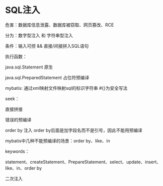 # SQL注入

危害：数据库信息泄露、数据库被窃取、网页篡改、RCE

分为：数字型注入 和 字符串型注入

条件：输入可控 && 直接/间接拼入SQL语句

执行函数：

java.sql.Statement 原生

java.sql.PreparedStatement 占位符预编译

mybatis: 通过xml映射文件映射sql的标识字符串 #{}为安全写法

seek：

直接拼接

错误的预编译

order by 注入 order by后面是加字段名而不是引号，因此不能用预编译

mybatis中几种不能预编译的场景：order by、like、in

keywords：

statement、createStatement、PrepareStatement、select、update、insert、like、in、order by

二次注入
